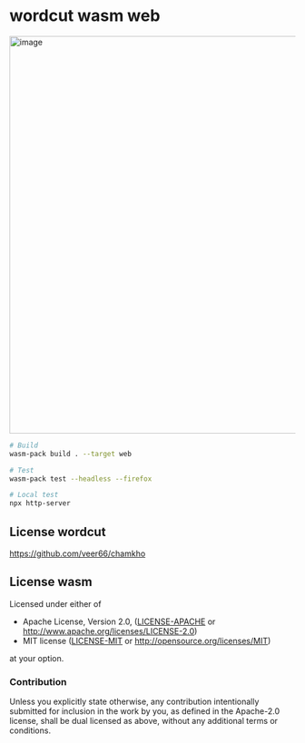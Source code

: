 # wordcut wasm web

<img width="701" alt="image" src="https://user-images.githubusercontent.com/97060/198879167-4be0a766-9316-46e4-8ad4-b6de6dc79edb.png">

```bash
# Build
wasm-pack build . --target web

# Test
wasm-pack test --headless --firefox

# Local test
npx http-server
```

## License wordcut

https://github.com/veer66/chamkho

## License wasm

Licensed under either of

- Apache License, Version 2.0, ([LICENSE-APACHE](LICENSE-APACHE) or http://www.apache.org/licenses/LICENSE-2.0)
- MIT license ([LICENSE-MIT](LICENSE-MIT) or http://opensource.org/licenses/MIT)

at your option.

### Contribution

Unless you explicitly state otherwise, any contribution intentionally
submitted for inclusion in the work by you, as defined in the Apache-2.0
license, shall be dual licensed as above, without any additional terms or
conditions.
